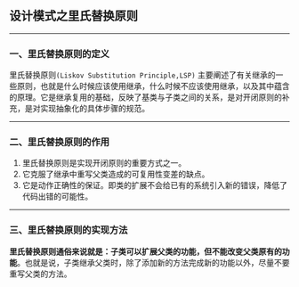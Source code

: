 ## 设计模式之里氏替换原则

---

### 一、里氏替换原则的定义

里氏替换原则`(Liskov Substitution Principle,LSP)` 主要阐述了有关继承的一些原则，也就是什么时候应该使用继承，什么时候不应该使用继承，以及其中蕴含的原理。它是继承复用的基础，反映了基类与子类之间的关系，是对开闭原则的补充，是对实现抽象化的具体步骤的规范。

---

### 二、里氏替换原则的作用

1. 里氏替换原则是实现开闭原则的重要方式之一。
2. 它克服了继承中重写父类造成的可复用性变差的缺点。
3. 它是动作正确性的保证。即类的扩展不会给已有的系统引入新的错误，降低了代码出错的可能性。

---

### 三、里氏替换原则的实现方法

**里氏替换原则通俗来说就是：子类可以扩展父类的功能，但不能改变父类原有的功能**。也就是说，子类继承父类时，除了添加新的方法完成新的功能以外，尽量不要重写父类的方法。